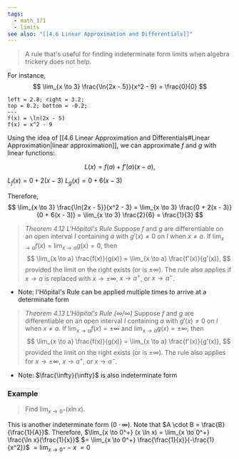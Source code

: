 ```yaml
---
tags:
  - math_171
  - limits
see also: "[[4.6 Linear Approximation and Differentials]]"
---
```


> A rule that's useful for finding indeterminate form limits when algebra trickery does not help.

For instance,
$$ \lim_{x \to 3} \frac{\ln{2x - 5}}{x^2 - 9} = \frac{0}{0} $$

```desmos-graph
left = 2.8; right = 3.2;
top = 0.2; bottom = -0.2;
---
f(x) = \ln(2x - 5)
f(x) = x^2 - 9
```

Using the idea of [[4.6 Linear Approximation and Differentials#Linear Approximation|linear approximation]], we can approximate $f$ and $g$ with linear functions:

$$ L(x) = f(a) + f'(a)(x - a), $$

$L_f(x) = 0 + 2(x - 3)$
$L_g(x) = 0 + 6(x - 3)$

Therefore,
$$ \lim_{x \to 3} \frac{\ln{2x - 5}}{x^2 - 3} = \lim_{x \to 3} \frac{0 + 2(x - 3)}{0 + 6(x - 3)} = \lim_{x \to 3} \frac{2}{6} = \frac{1}{3} $$

> *Theorem 4.12 L'Hôpital's Rule*
> Suppose $f$ and $g$ are differentiable on an open interval $I$ containing $a$ with $g'(x) \neq 0$ on $I$ when $x \neq a$. If $\lim_{x \to a} f(x) = \lim_{x \to a} g(x) = 0$, then
> $$ \lim_{x \to a} \frac{f(x)}{g(x)} = \lim_{x \to a} \frac{f'(x)}{g'(x)}, $$
> provided the limit on the right exists (or is $\pm \infty$). The rule also applies if $x \to a$ is replaced with $x \to \pm \infty$, $x \to a^+$, or $x \to a^-$.

- Note: l'Hôpital's Rule can be applied multiple times to arrive at a determinate form

> *Theorem 4.13 L'Hôpital's Rule $(\infty / \infty)$*
> Suppose $f$ and $g$ are differentiable on an open interval $I$ containing $a$ with $g'(x) \neq 0$ on $I$ when $x \neq a$. If $\lim_{x \to a} f(x) = \pm \infty$ and $\lim_{x \to a} g(x) = \pm \infty$, then
> $$ \lim_{x \to a} \frac{f(x)}{g(x)} = \lim_{x \to a} \frac{f'(x)}{g'(x)}, $$
> provided the limit on the right exists (or is $\pm \infty$). The rule also applies for $x \to \pm \infty$, $x \to a^+$, or $x \to a^-$.

- Note: $\frac{\infty}{\infty}$ is also indeterminate form

### Example

> Find $\lim_{x \to 0^+} (x \ln x)$.

This is another indeterminate form $(0 \cdot \infty)$.
Note that $A \cdot B = \frac{B}{\frac{1}{A}}$.
Therefore,
$\lim_{x \to 0^+} (x \ln x) = \lim_{x \to 0^+} \frac{\ln x}{\frac{1}{x}}$
$= \lim_{x \to 0^+} \frac{\frac{1}{x}}{-\frac{1}{x^2}}$
$= \lim_{x \to 0^+} -x$
$= 0$